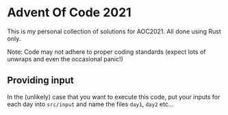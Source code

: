 # Advent Of Code 2021

This is my personal collection of solutions for AOC2021.
All done using Rust only.

Note: Code may not adhere to proper coding standards (expect lots of unwraps and even the occasional panic!)

## Providing input

In the (unlikely) case that you want to execute this code, put your inputs for each day into `src/input` and name the files `day1`, `day2` etc...
